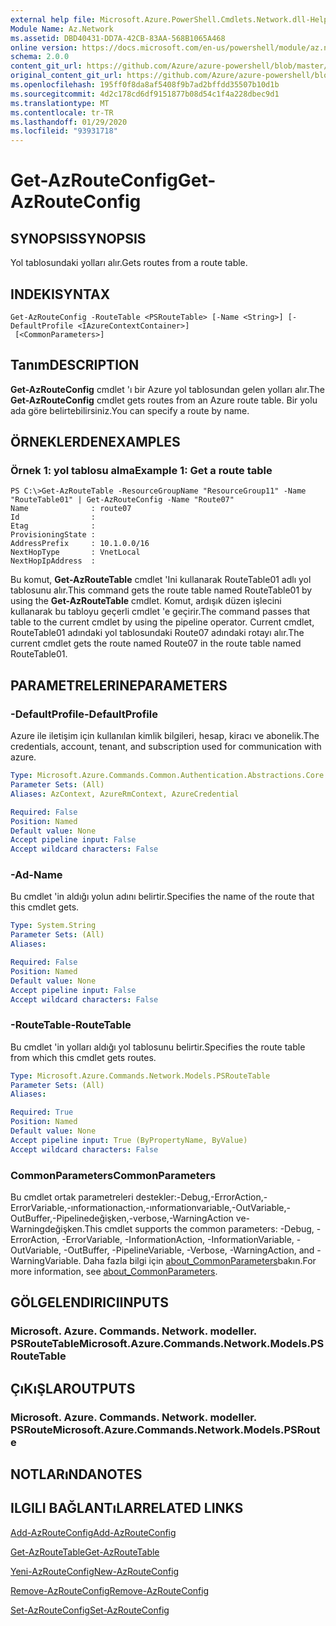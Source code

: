 ```yaml
---
external help file: Microsoft.Azure.PowerShell.Cmdlets.Network.dll-Help.xml
Module Name: Az.Network
ms.assetid: DBD40431-DD7A-42CB-83AA-568B1065A468
online version: https://docs.microsoft.com/en-us/powershell/module/az.network/get-azrouteconfig
schema: 2.0.0
content_git_url: https://github.com/Azure/azure-powershell/blob/master/src/Network/Network/help/Get-AzRouteConfig.md
original_content_git_url: https://github.com/Azure/azure-powershell/blob/master/src/Network/Network/help/Get-AzRouteConfig.md
ms.openlocfilehash: 195ff0f8da8af5408f9b7ad2bffdd35507b10d1b
ms.sourcegitcommit: 4d2c178cd6df9151877b08d54c1f4a228dbec9d1
ms.translationtype: MT
ms.contentlocale: tr-TR
ms.lasthandoff: 01/29/2020
ms.locfileid: "93931718"
---
```

# <span data-ttu-id="d032a-101">Get-AzRouteConfig</span><span class="sxs-lookup"><span data-stu-id="d032a-101">Get-AzRouteConfig</span></span>

## <span data-ttu-id="d032a-102">SYNOPSIS</span><span class="sxs-lookup"><span data-stu-id="d032a-102">SYNOPSIS</span></span>
<span data-ttu-id="d032a-103">Yol tablosundaki yolları alır.</span><span class="sxs-lookup"><span data-stu-id="d032a-103">Gets routes from a route table.</span></span>

## <span data-ttu-id="d032a-104">INDEKI</span><span class="sxs-lookup"><span data-stu-id="d032a-104">SYNTAX</span></span>

```
Get-AzRouteConfig -RouteTable <PSRouteTable> [-Name <String>] [-DefaultProfile <IAzureContextContainer>]
 [<CommonParameters>]
```

## <span data-ttu-id="d032a-105">Tanım</span><span class="sxs-lookup"><span data-stu-id="d032a-105">DESCRIPTION</span></span>
<span data-ttu-id="d032a-106">**Get-AzRouteConfig** cmdlet 'ı bir Azure yol tablosundan gelen yolları alır.</span><span class="sxs-lookup"><span data-stu-id="d032a-106">The **Get-AzRouteConfig** cmdlet gets routes from an Azure route table.</span></span>
<span data-ttu-id="d032a-107">Bir yolu ada göre belirtebilirsiniz.</span><span class="sxs-lookup"><span data-stu-id="d032a-107">You can specify a route by name.</span></span>

## <span data-ttu-id="d032a-108">ÖRNEKLERDEN</span><span class="sxs-lookup"><span data-stu-id="d032a-108">EXAMPLES</span></span>

### <span data-ttu-id="d032a-109">Örnek 1: yol tablosu alma</span><span class="sxs-lookup"><span data-stu-id="d032a-109">Example 1: Get a route table</span></span>
```
PS C:\>Get-AzRouteTable -ResourceGroupName "ResourceGroup11" -Name "RouteTable01" | Get-AzRouteConfig -Name "Route07"
Name              : route07
Id                : 
Etag              : 
ProvisioningState : 
AddressPrefix     : 10.1.0.0/16
NextHopType       : VnetLocal
NextHopIpAddress  :
```

<span data-ttu-id="d032a-110">Bu komut, **Get-AzRouteTable** cmdlet 'Ini kullanarak RouteTable01 adlı yol tablosunu alır.</span><span class="sxs-lookup"><span data-stu-id="d032a-110">This command gets the route table named RouteTable01 by using the **Get-AzRouteTable** cmdlet.</span></span>
<span data-ttu-id="d032a-111">Komut, ardışık düzen işlecini kullanarak bu tabloyu geçerli cmdlet 'e geçirir.</span><span class="sxs-lookup"><span data-stu-id="d032a-111">The command passes that table to the current cmdlet by using the pipeline operator.</span></span>
<span data-ttu-id="d032a-112">Current cmdlet, RouteTable01 adındaki yol tablosundaki Route07 adındaki rotayı alır.</span><span class="sxs-lookup"><span data-stu-id="d032a-112">The current cmdlet gets the route named Route07 in the route table named RouteTable01.</span></span>

## <span data-ttu-id="d032a-113">PARAMETRELERINE</span><span class="sxs-lookup"><span data-stu-id="d032a-113">PARAMETERS</span></span>

### <span data-ttu-id="d032a-114">-DefaultProfile</span><span class="sxs-lookup"><span data-stu-id="d032a-114">-DefaultProfile</span></span>
<span data-ttu-id="d032a-115">Azure ile iletişim için kullanılan kimlik bilgileri, hesap, kiracı ve abonelik.</span><span class="sxs-lookup"><span data-stu-id="d032a-115">The credentials, account, tenant, and subscription used for communication with azure.</span></span>

```yaml
Type: Microsoft.Azure.Commands.Common.Authentication.Abstractions.Core.IAzureContextContainer
Parameter Sets: (All)
Aliases: AzContext, AzureRmContext, AzureCredential

Required: False
Position: Named
Default value: None
Accept pipeline input: False
Accept wildcard characters: False
```

### <span data-ttu-id="d032a-116">-Ad</span><span class="sxs-lookup"><span data-stu-id="d032a-116">-Name</span></span>
<span data-ttu-id="d032a-117">Bu cmdlet 'in aldığı yolun adını belirtir.</span><span class="sxs-lookup"><span data-stu-id="d032a-117">Specifies the name of the route that this cmdlet gets.</span></span>

```yaml
Type: System.String
Parameter Sets: (All)
Aliases:

Required: False
Position: Named
Default value: None
Accept pipeline input: False
Accept wildcard characters: False
```

### <span data-ttu-id="d032a-118">-RouteTable</span><span class="sxs-lookup"><span data-stu-id="d032a-118">-RouteTable</span></span>
<span data-ttu-id="d032a-119">Bu cmdlet 'in yolları aldığı yol tablosunu belirtir.</span><span class="sxs-lookup"><span data-stu-id="d032a-119">Specifies the route table from which this cmdlet gets routes.</span></span>

```yaml
Type: Microsoft.Azure.Commands.Network.Models.PSRouteTable
Parameter Sets: (All)
Aliases:

Required: True
Position: Named
Default value: None
Accept pipeline input: True (ByPropertyName, ByValue)
Accept wildcard characters: False
```

### <span data-ttu-id="d032a-120">CommonParameters</span><span class="sxs-lookup"><span data-stu-id="d032a-120">CommonParameters</span></span>
<span data-ttu-id="d032a-121">Bu cmdlet ortak parametreleri destekler:-Debug,-ErrorAction,-ErrorVariable,-ınformationaction,-ınformationvariable,-OutVariable,-OutBuffer,-Pipelinedeğişken,-verbose,-WarningAction ve-Warningdeğişken.</span><span class="sxs-lookup"><span data-stu-id="d032a-121">This cmdlet supports the common parameters: -Debug, -ErrorAction, -ErrorVariable, -InformationAction, -InformationVariable, -OutVariable, -OutBuffer, -PipelineVariable, -Verbose, -WarningAction, and -WarningVariable.</span></span> <span data-ttu-id="d032a-122">Daha fazla bilgi için [about_CommonParameters](https://go.microsoft.com/fwlink/?LinkID=113216)bakın.</span><span class="sxs-lookup"><span data-stu-id="d032a-122">For more information, see [about_CommonParameters](https://go.microsoft.com/fwlink/?LinkID=113216).</span></span>

## <span data-ttu-id="d032a-123">GÖLGELENDIRICI</span><span class="sxs-lookup"><span data-stu-id="d032a-123">INPUTS</span></span>

### <span data-ttu-id="d032a-124">Microsoft. Azure. Commands. Network. modeller. PSRouteTable</span><span class="sxs-lookup"><span data-stu-id="d032a-124">Microsoft.Azure.Commands.Network.Models.PSRouteTable</span></span>

## <span data-ttu-id="d032a-125">ÇıKıŞLAR</span><span class="sxs-lookup"><span data-stu-id="d032a-125">OUTPUTS</span></span>

### <span data-ttu-id="d032a-126">Microsoft. Azure. Commands. Network. modeller. PSRoute</span><span class="sxs-lookup"><span data-stu-id="d032a-126">Microsoft.Azure.Commands.Network.Models.PSRoute</span></span>

## <span data-ttu-id="d032a-127">NOTLARıNDA</span><span class="sxs-lookup"><span data-stu-id="d032a-127">NOTES</span></span>

## <span data-ttu-id="d032a-128">ILGILI BAĞLANTıLAR</span><span class="sxs-lookup"><span data-stu-id="d032a-128">RELATED LINKS</span></span>

[<span data-ttu-id="d032a-129">Add-AzRouteConfig</span><span class="sxs-lookup"><span data-stu-id="d032a-129">Add-AzRouteConfig</span></span>](./Add-AzRouteConfig.md)

[<span data-ttu-id="d032a-130">Get-AzRouteTable</span><span class="sxs-lookup"><span data-stu-id="d032a-130">Get-AzRouteTable</span></span>](./Get-AzRouteTable.md)

[<span data-ttu-id="d032a-131">Yeni-AzRouteConfig</span><span class="sxs-lookup"><span data-stu-id="d032a-131">New-AzRouteConfig</span></span>](./New-AzRouteConfig.md)

[<span data-ttu-id="d032a-132">Remove-AzRouteConfig</span><span class="sxs-lookup"><span data-stu-id="d032a-132">Remove-AzRouteConfig</span></span>](./Remove-AzRouteConfig.md)

[<span data-ttu-id="d032a-133">Set-AzRouteConfig</span><span class="sxs-lookup"><span data-stu-id="d032a-133">Set-AzRouteConfig</span></span>](./Set-AzRouteConfig.md)


